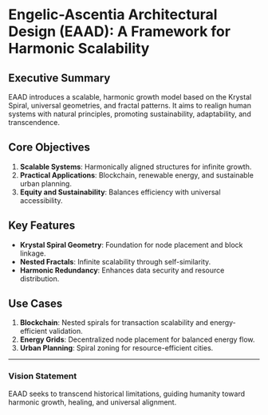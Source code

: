 # Engelic-Ascentia Architectural Design (EAAD): A Framework for Harmonic Scalability

## Executive Summary
EAAD introduces a scalable, harmonic growth model based on the Krystal Spiral, universal geometries, and fractal patterns. It aims to realign human systems with natural principles, promoting sustainability, adaptability, and transcendence.

## Core Objectives
1. **Scalable Systems**: Harmonically aligned structures for infinite growth.
2. **Practical Applications**: Blockchain, renewable energy, and sustainable urban planning.
3. **Equity and Sustainability**: Balances efficiency with universal accessibility.

## Key Features
- **Krystal Spiral Geometry**: Foundation for node placement and block linkage.
- **Nested Fractals**: Infinite scalability through self-similarity.
- **Harmonic Redundancy**: Enhances data security and resource distribution.

## Use Cases
1. **Blockchain**: Nested spirals for transaction scalability and energy-efficient validation.
2. **Energy Grids**: Decentralized node placement for balanced energy flow.
3. **Urban Planning**: Spiral zoning for resource-efficient cities.

---
### Vision Statement
EAAD seeks to transcend historical limitations, guiding humanity toward harmonic growth, healing, and universal alignment.

